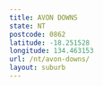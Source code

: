 ```yaml
---
title: AVON DOWNS
state: NT
postcode: 0862
latitude: -18.251528
longitude: 134.463153
url: /nt/avon-downs/
layout: suburb
---
```

